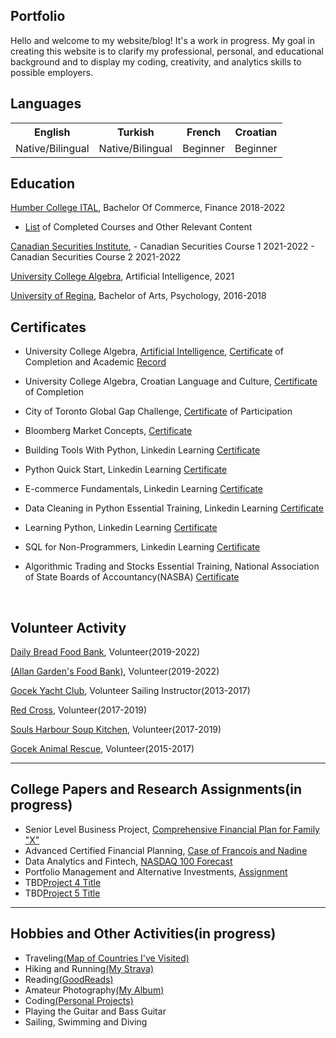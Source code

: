 ## Portfolio
   
   Hello and welcome to my website/blog! It's a work in progress. My goal in creating this website is to clarify my professional, personal, and educational background and to display my coding, creativity, and analytics skills to possible employers. 

## Languages
<table>
<tr>
      <th>English</th>
      <th>Turkish</th>
      <th>French</th>
      <th>Croatian</th>
  </tr>
  <tr>
    <td>Native/Bilingual</td>
    <td>Native/Bilingual</td>
    <td>Beginner</td>
    <td>Beginner</td>
  </tr>
</table>

## Education 
[Humber College ITAL](https://business.humber.ca/programs/finance.html), Bachelor Of Commerce, Finance 2018-2022

   - [List]() of Completed Courses and Other Relevant Content

[Canadian Securities Institute](https://www.csi.ca/student/en_ca/courses/csi/csc.xhtml?gclid=CjwKCAjwt7SWBhAnEiwAx8ZLarnKsz6Vu9POjZJNIshu1uSnUF5YXRNr6k0dqhPKuCs13GuxZd1RBRoCjnUQAvD_BwE), 
      - Canadian Securities Course 1 2021-2022
      - Canadian Securities Course 2 2021-2022
<br>

[University College Algebra](https://www.algebra.hr/visoko-uciliste/en/studij/graduate-professional-program/data-science/), Artificial Intelligence, 2021
<br>

[University of Regina](https://www.uregina.ca/), Bachelor of Arts, Psychology, 2016-2018

## Certificates

- University College Algebra, [Artificial Intelligence](https://www.algebra.hr/international-school/summer-school/courses/artificial-intelligence/), [Certificate](images/CertificateArtificialIntelligenceErenWeatheraldSengul.pdf) of Completion and Academic [Record](images/AcademicRecord–ErenWeatherald-Sengul.pdf)

- University College Algebra, Croatian Language and Culture, [Certificate](/images/CertificateCroatianLanguage&Culture-ErenWeatherald-Sengul.pdf) of Completion

- City of Toronto Global Gap Challenge, [Certificate](/images/GlobalSystemsGapChallenge.pdf) of Participation

- Bloomberg Market Concepts, [Certificate](/images/certificate_of_completion.pdf)

- Building Tools With Python, Linkedin Learning [Certificate](https://www.linkedin.com/learning/certificates/0bc0144c2cb57eba40352389de90969791105a018b9a1cc1cfa07d780093740c?u=2218586)

- Python Quick Start, Linkedin Learning [Certificate](https://www.linkedin.com/learning/certificates/566925e9c0d453f16824dea57651de9ca8e0b5448350246e2f9ae1736a254bd1?u=2218586)

- E-commerce Fundamentals, Linkedin Learning [Certificate](https://www.linkedin.com/learning/certificates/a8a96609b9dc9cbc9ae8a4b89af7a2c492e8fdd8133b267e798c95c13a528621?u=2218586)

- Data Cleaning in Python Essential Training, Linkedin Learning [Certificate](https://www.linkedin.com/learning/certificates/cf37bfb34cfba6b0c34d6be51f4b3f9062e503d4253f1d26ce0d3da9917b9beb?u=2218586https://www.linkedin.com/learning/certificates/cf37bfb34cfba6b0c34d6be51f4b3f9062e503d4253f1d26ce0d3da9917b9beb?trk=share_certificate)

- Learning Python, Linkedin Learning [Certificate](https://www.linkedin.com/learning/certificates/4af637f80c3afb98cd9c4c6d2626b2fbf93fc0cf1920ce9f38820379d6a6cc13?u=2218586)

- SQL for Non-Programmers, Linkedin Learning [Certificate](https://www.linkedin.com/learning/certificates/50b44e14ed21be72a6be4fc6a7200025a2e52af0ed1487046976c0669f56b971?u=2218586)

- Algorithmic Trading and Stocks Essential Training, National Association of State Boards of Accountancy(NASBA) [Certificate](https://www.linkedin.com/learning/certificates/81e31eae70d1618b0ae652016c3f17245466335b2c9e32ddc08c9fa5f182a1d5?u=2218586)

<br>

## Volunteer Activity

[Daily Bread Food Bank](https://www.dailybread.ca/), Volunteer(2019-2022)

[(Allan Garden's Food Bank)](https://allangardensfoodbank.net/), Volunteer(2019-2022)

[Gocek Yacht Club](https://www.gocekyachtclub.org/en/Home), Volunteer Sailing Instructor(2013-2017)

[Red Cross](https://www.redcross.ca/), Volunteer(2017-2019)

[Souls Harbour Soup Kitchen](https://www.shrmsk.com/), Volunteer(2017-2019)

[Gocek Animal Rescue](http://www.gocekanimalrescue.com/), Volunteer(2015-2017)

---

## College Papers and Research Assignments(in progress)

- Senior Level Business Project, [Comprehensive Financial Plan for Family "X"]()
- Advanced Certified Financial Planning, [Case of Francois and Nadine]()
- Data Analytics and Fintech, [NASDAQ 100 Forecast]()
- Portfolio Management and Alternative Investments, [Assignment]()
- TBD[Project 4 Title]()
- TBD[Project 5 Title]()

---

## Hobbies and Other Activities(in progress)

- Traveling[(Map of Countries I've Visited)](https://www.amcharts.com/visited_countries/?i=62cdde50dff7d&cc=AL%2CBE%2CBG%2CHR%2CCY%2CDK%2CFR%2CDE%2CGR%2CIT%2CLU%2CME%2CPT%2CRS%2CTR%2CGB%2CVA%2CCA%2CUS#AL,BE,BG,HR,CY,DK,FR,DE,GR,IT,LU,ME,PT,RS,TR,GB,VA,CA,US)
- Hiking and Running[(My Strava)]()
- Reading[(GoodReads)]()
- Amateur Photography[(My Album)]()
- Coding[(Personal Projects)]()
- Playing the Guitar and Bass Guitar
- Sailing, Swimming and Diving
